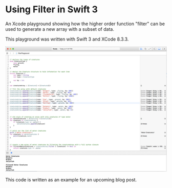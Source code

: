 # Using Filter in Swift 3

An Xcode playground showing how the higher order function "filter" can be used to generate a new array with a subset of data.

This playground was written with Swift 3 and XCode 8.3.3.

![Screenshot of the filter playground in Xcode 8.3.3][FilterPlayground screenshot]

[FilterPlayground screenshot]: FilterPlayground-Screenshot.png

This code is written as an example for an upcoming blog post.
